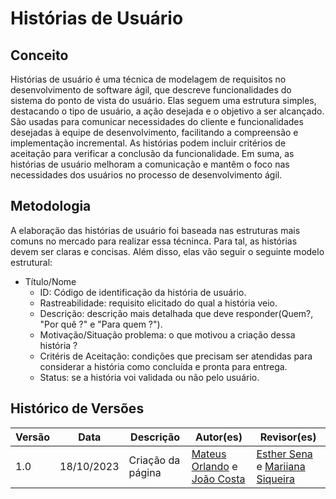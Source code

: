 # Histórias de Usuário

## Conceito

Histórias de usuário é uma técnica de modelagem de requisitos no desenvolvimento de software ágil, que descreve funcionalidades do sistema do ponto de vista do usuário. Elas seguem uma estrutura simples, destacando o tipo de usuário, a ação desejada e o objetivo a ser alcançado. São usadas para comunicar necessidades do cliente e funcionalidades desejadas à equipe de desenvolvimento, facilitando a compreensão e implementação incremental. As histórias podem incluir critérios de aceitação para verificar a conclusão da funcionalidade. Em suma, as histórias de usuário melhoram a comunicação e mantêm o foco nas necessidades dos usuários no processo de desenvolvimento ágil.

## Metodologia

A elaboração das histórias de usuário foi baseada nas estruturas mais comuns no mercado para realizar essa técninca. Para tal, as histórias devem ser claras e concisas. Além disso, elas vão seguir o seguinte modelo estrutural:

- Título/Nome
    - ID: Código de identificação da história de usuário.
    - Rastreabilidade: requisito elicitado do qual a história veio.
    - Descrição: descrição mais detalhada que deve responder(Quem?, "Por quê ?" e "Para quem ?").
    - Motivação/Situação problema: o que motivou a criação dessa história ?
    - Critéris de Aceitação: condições que precisam ser atendidas para considerar a história como concluída e pronta para entrega.
    - Status: se a história voi validada ou não pelo usuário.

## Histórico de Versões

| Versão | Data       | Descrição                                      | Autor(es)                                        | Revisor(es)                                                       |
| ------ | ---------- | ---------------------------------------------- | ------------------------------------------------ | ----------------------------------------------------------------- |
| 1.0    | 18/10/2023 | Criação da página | [Mateus Orlando](https://github.com/MateusPy) e [João Costa](https://github.com/jvcostta) | [Esther Sena](https://github.com/esmsena) e [Mariiana Siqueira](https://github.com/Maryyscreuza)|
